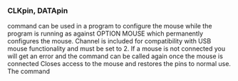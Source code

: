 

### CLKpin, DATApin

command can be used in a program to configure the mouse while the program is running as against OPTION MOUSE which permanently configures the mouse. Channel is included for compatibility with USB mouse functionality and must be set to 2. If a mouse is not connected you will get an error and the command can be called again once the mouse is connected Closes access to the mouse and restores the pins to normal use. The command